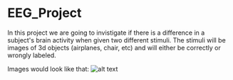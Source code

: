 # EEG_Project
In this project we are going to invistigate if there is a difference in a subject's brain activity when given two different stimuli. 
The stimuli will be images of 3d objects (airplanes, chair, etc) and will either be correctly or wrongly labeled.

Images would look like that:
![alt text](https://github.com/apospraf/EEG_Project/blob/master/test/airplane_0627_012.png.png)
